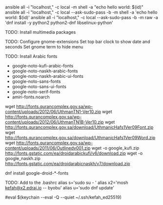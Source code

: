 ansible all -i "localhost," -c local -m shell -a "echo hello world: $(id)"
ansible all -i "localhost," -c local --ask-sudo-pass -b -m shell -a 'echo hello world: $(id)'
ansible all -i "localhost," -c local --ask-sudo-pass -b -m raw -a 'dnf install -y python2 python2-dnf libselinux-python'


TODO: Install multimedia packages


TODO: Configure gnome-extensions
      Set top bar clock to show date and seconds
      Set gnome term to hide menu

TODO: Install Arabic fonts
- google-noto-kufi-arabic-fonts 
- google-noto-naskh-arabic-fonts 
- google-noto-naskh-arabic-ui-fonts 
- google-noto-sans-fonts 
- google-noto-sans-ui-fonts 
- google-noto-serif-fonts  
- amiri-fonts.noarch 

wget http://fonts.qurancomplex.gov.sa/wp-content/uploads/2012/06/UthmanTN1-Ver10.zip
wget http://fonts.qurancomplex.gov.sa/wp-content/uploads/2012/06/UthmanTN1B-Ver10.zip
wget http://fonts.qurancomplex.gov.sa/download/UthmanicHafs1Ver09Font.zip
wget http://fonts.qurancomplex.gov.sa/download/UthmanicHafs1Ver09Word.zip
wget http://fonts.qurancomplex.gov.sa/wp-content/uploads/2011/06/Outlinedv001.zip
wget -o google_kufi.zip http://fonts.gstatic.com/ea/droidarabickufi/v6/download.zip 
wget -o google_naskh.zip http://fonts.gstatic.com/ea/droidarabicnaskh/v7/download.zip

dnf install google-droid-*-fonts


TODO: Add to the .bashrc
alias s='sudo su - '
alias x2='mosh kefah@x2.edraj.io -- byobu'
alias u='sudo dnf update' 

#eval $(keychain --eval -Q --quiet ~/.ssh/kefah_ed25519)
